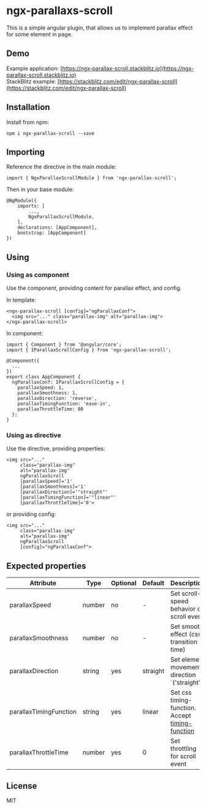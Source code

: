 # ngx-parallaxs-scroll

This is a simple angular plugin, that allows us to implement parallax effect for some element in page.

## Demo

Example application: [https://ngx-parallax-scroll.stackblitz.io](https://ngx-parallax-scroll.stackblitz.io)
<br/>
StackBlitz example: [https://stackblitz.com/edit/ngx-parallax-scroll](https://stackblitz.com/edit/ngx-parallax-scroll)

## Installation

Install from npm:

`npm i ngx-parallax-scroll --save`

## Importing

Reference the directive in the main module:

`import { NgxParallaxScrollModule } from 'ngx-parallax-scroll';`

Then in your base module:

    @NgModule({
        imports: [
            ...,
            NgxParallaxScrollModule,
        ],
        declarations: [AppComponent],
        bootstrap: [AppComponent]
    })

## Using

### Using as component

Use the component, providing content for parallax effect, and config.

In template:

    <ngx-parallax-scroll [config]="ngParallaxConf">
      <img src="..." class="parallax-img" alt="parallax-img">
    </ngx-parallax-scroll>

In component:

    import { Component } from '@angular/core';
    import { IParallaxScrollConfig } from 'ngx-parallax-scroll';

    @Component({
      ...
    })
    export class AppComponent {
      ngParallaxConf: IParallaxScrollConfig = {
        parallaxSpeed: 1,
        parallaxSmoothness: 1,
        parallaxDirection: 'reverse',
        parallaxTimingFunction: 'ease-in',
        parallaxThrottleTime: 80
      };
    }

### Using as directive

Use the directive, providing properties:

    <img src="..."
         class="parallax-img"
         alt="parallax-img"
         ngParallaxScroll
         [parallaxSpeed]='1'
         [parallaxSmoothness]='1'
         [parallaxDirection]='"straight"'
         [parallaxTimingFunction]='"linear"'
         [parallaxThrottleTime]='0'>

or providing config:

    <img src="..."
         class="parallax-img"
         alt="parallax-img"
         ngParallaxScroll
         [config]="ngParallaxConf">

## Expected properties

| Attribute              | Type   | Optional | Default  | Description                                                                                                         |
| ---------------------- | ------ | -------- | -------- | ------------------------------------------------------------------------------------------------------------------- |
| parallaxSpeed          | number | no       | -        | Set scroll-speed behavior on scroll event                                                                           |
| parallaxSmoothness     | number | no       | -        | Set smooth effect (css transition time)                                                                             |
| parallaxDirection      | string | yes      | straight | Set element movement direction `('straight' | 'reverse')`                                                           |
| parallaxTimingFunction | string | yes      | linear   | Set css timing-function. Accept [timing-function](https://developer.mozilla.org/en-US/docs/Web/CSS/timing-function) |
| parallaxThrottleTime   | number | yes      | 0        | Set throttling for scroll event                                                                                     |

## License

MIT
